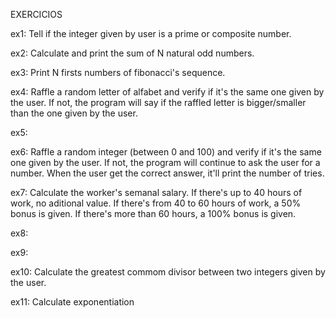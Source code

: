 EXERCICIOS 
<p>ex1: Tell if the integer given by user is a prime or composite number.</p>
<p>ex2: Calculate and print the sum of N natural odd numbers.</p>
<p>ex3: Print N firsts numbers of fibonacci's sequence.</p>
<p>ex4: Raffle a random letter of alfabet and verify if it's the same one given by the user. If not, the program will say if the raffled letter is bigger/smaller than the one given by the user.</p>
<p>ex5: </p>
<p>ex6: Raffle a random integer (between 0 and 100) and verify if it's the same one given by the user. If not, the program will continue to ask the user for a number. When the user get the correct answer, it'll print the number of tries.</p>
<p>ex7: Calculate the worker's semanal salary. If there's up to 40 hours of work, no aditional value. If there's from 40 to 60 hours of work, a 50% bonus is given. If there's more than 60 hours, a 100% bonus is given.</p>
<p>ex8: </p>
<p>ex9: </p>
<p>ex10: Calculate the greatest commom divisor between two integers given by the user.</p>
<p>ex11: Calculate exponentiation</p>
